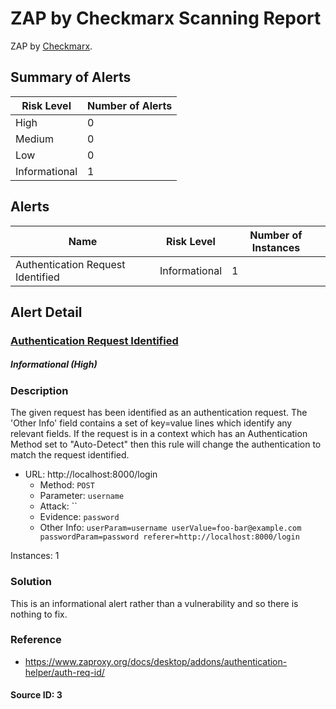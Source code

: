 

# ZAP by Checkmarx Scanning Report

ZAP by [Checkmarx](https://checkmarx.com/).


## Summary of Alerts

| Risk Level | Number of Alerts |
| --- | --- |
| High | 0 |
| Medium | 0 |
| Low | 0 |
| Informational | 1 |




## Alerts

| Name | Risk Level | Number of Instances |
| --- | --- | --- |
| Authentication Request Identified | Informational | 1 |




## Alert Detail



### [ Authentication Request Identified ](https://www.zaproxy.org/docs/alerts/10111/)



##### Informational (High)

### Description

The given request has been identified as an authentication request. The 'Other Info' field contains a set of key=value lines which identify any relevant fields. If the request is in a context which has an Authentication Method set to "Auto-Detect" then this rule will change the authentication to match the request identified.

* URL: http://localhost:8000/login
  * Method: `POST`
  * Parameter: `username`
  * Attack: ``
  * Evidence: `password`
  * Other Info: `userParam=username
userValue=foo-bar@example.com
passwordParam=password
referer=http://localhost:8000/login`

Instances: 1

### Solution

This is an informational alert rather than a vulnerability and so there is nothing to fix.

### Reference


* [ https://www.zaproxy.org/docs/desktop/addons/authentication-helper/auth-req-id/ ](https://www.zaproxy.org/docs/desktop/addons/authentication-helper/auth-req-id/)



#### Source ID: 3


